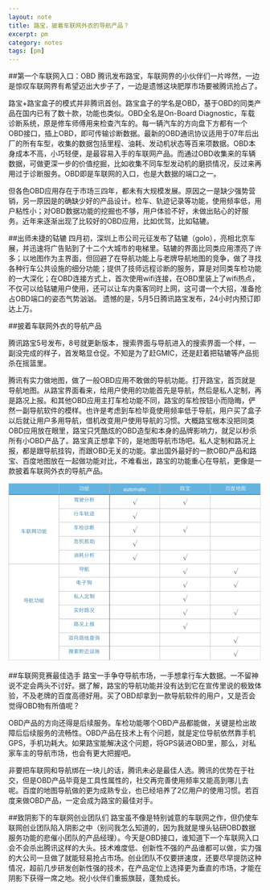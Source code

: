 ```yaml
---
layout: note
title: 路宝，披着车联网外衣的导航产品？
excerpt: pm
category: notes
tags: [pm]
---
```

##第一个车联网入口：OBD
腾讯发布路宝，车联网界的小伙伴们一片哗然，一边是惊叹车联网界有希望迈出大步子了，一边是遗憾这块肥厚市场要被腾讯抢占了。

路宝+路宝盒子的模式并非腾讯首创。路宝盒子的学名是OBD，基于OBD的同类产品在国内已有了数十款，功能也类似。OBD全名是On-Board Diagnostic，车载诊断系统，原是修车师傅用来检查汽车的。每一辆汽车的方向盘下方都有一个OBD接口，插上OBD，即可传输诊断数据。最新的OBD通讯协议适用于07年后出厂的所有车型，收集的数据包括里程、油耗、发动机状态等百来项数据。OBD本身成本不高，小巧轻便，是最容易入手的车联网产品。而通过OBD收集来的车辆数据，可做更深一步的价值挖掘，比如收集不同车型发动机的磨损情况，反过来再用过于诊断服务。OBD即是车联网的入口，也是大数据的端口之一。

但各色OBD应用存在于市场三四年，都未有大规模发展。原因之一是缺少强势营销，另一原因是的确缺少好的产品设计。检车、轨迹记录等功能，使用频率低，用户粘性小；对OBD数据功能的挖掘也不够，用户体验不好，未做出贴心的好服务。近年来逐渐出现了比较好的OBD应用，比如优驾，比如轱辘。


##出师未捷的轱辘
四月初，深圳上市公司元征发布了轱辘（golo），亮相北京车展，并迅速将广告贴到了十二个大城市的电梯里。轱辘的界面比同类应用漂亮了许多；以地图作为主界面，但回避了在导航功能上与老牌导航地图的竞争，做了寻找各种行车公共设施的细分功能；提供了技师远程诊断的服务，算是对同类车检功能的一大深化；在OBD连接方式上，首次使用wifi连接，在OBD里装上了wifi热点，不仅可以给轱辘用户使用，还可以让车内乘客同时上网，这可谓一个大招，准备抢占OBD端口的姿态气势汹汹。
遗憾的是，5月5日腾讯路宝发布，24小时内预订即达上万。

##披着车联网外衣的导航产品

腾讯路宝5号发布，8号就更新版本，搜索界面与导航进入的搜索界面一个样，一副没完成的样子，首发略显仓促。不知是为了赶GMIC，还是赶着把轱辘等产品扼杀在摇篮里。

腾讯有实力做地图，做了一般OBD应用不敢做的导航功能。打开路宝，首页就是导航地图。从路宝界面看来，给用户使用的功能首先是导航，然后是私人定制，再是路况上报。和其他OBD应用主打车检功能不同，路宝的车检按钮小而隐晦，俨然一副导航软件的模样。也许是考虑到车检毕竟使用频率低于导航，用户买了盒子以后就让用户多用导航，借机改变用户使用导航的习惯。大概路宝根本没把同类OBD应用放在眼里，路宝只凭酷炫的OBD造型和本身的品牌影响力，就足以秒杀所有小OBD产品了。路宝真正想拿下的，是地图导航市场吧。私人定制和路况上报，都是跟导航挂钩，而跟OBD无关的功能。拿出国外最好的一款OBD产品和路宝、百度地图放在一起做功能对比，不难看出，路宝的功能重心在导航，更像是一款披着车联网外衣的导航产品。

![路宝、automatic、百度地图的比较](/images/notes/compare.png)

##车联网竞赛最佳选手
路宝一手争夺导航市场，一手想拿行车大数据。一不留神说不定会两头不讨好。据了解，路宝的导航功能并没有达到它在宣传里说的极致体验，不及老牌的百度高德好用。买了OBD却拿到一款导航软件的用户，又是否会觉得OBD物有所值呢？

OBD产品的方向还得是后续服务。车检功能哪个OBD产品都能做，关键是检出故障后后续服务的流畅性。OBD产品在技术上有个问题，就是定位导航依然靠手机GPS，手机功耗大。如果路宝能解决这个问题，将GPS装进OBD里，那么，对私家车主的导航市场，也会有更大把握吧。

非要把车联网和导航绑在一块儿的话，腾讯未必是最佳人选。腾讯的优势在于社交，但是OBD产品毕竟是工具性属性的，社交再完善使用频率又能高到哪儿去呢。百度的地图导航做的更为成熟专业，也已经培养了2亿用户的使用习惯。若百度来做OBD产品，一定会成为路宝的最佳对手。



##致阴影下的车联网创业团队们
路宝虽不像是特别诚意的车联网之作，但仍使车联网创业团队陷入阴影之中（别问我怎么知道的，因为我就是埋头钻研OBD数据服务功能的悲催小团队的产品经理）。今天是OBD接口，谁知道下一个车联网入口会不会杀出腾讯这样的大头。技术难度低、创新性不强的产品谁都可以做，实力强的大公司一旦做了就能轻易抢占市场。创业团队不仅要拼速度，还要尽早提防这种情况，超前几步研发创新性强的技术，在产品定位上选择更为垂直的市场，才能在阴影下获得一席之地。祝小伙伴们重振旗鼓，蓬勃成长。



